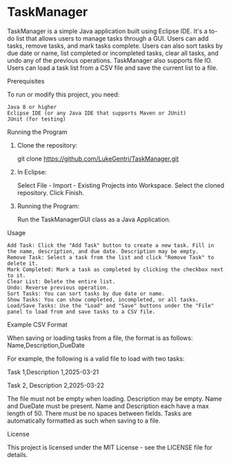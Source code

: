 # TaskManager

TaskManager is a simple Java application built using Eclipse IDE. It's a to-do list that allows users to manage tasks through a GUI. Users can add tasks, remove tasks, and mark tasks complete. Users can also sort tasks by due date or name, list completed or incompleted tasks, clear all tasks, and undo any of the previous operations. TaskManager also supports file IO. Users can load a task list from a CSV file and save the current list to a file.

Prerequisites

To run or modify this project, you need:

    Java 8 or higher
    Eclipse IDE (or any Java IDE that supports Maven or JUnit)
    JUnit (for testing)

Running the Program

1. Clone the repository:

	git clone https://github.com/LukeGentri/TaskManager.git

2. In Eclipse:

    Select File - Import - Existing Projects into Workspace.
    Select the cloned repository.
    Click Finish.

3. Running the Program:

    Run the TaskManagerGUI class as a Java Application.

Usage

    Add Task: Click the "Add Task" button to create a new task. Fill in the name, description, and due date. Description may be empty.
    Remove Task: Select a task from the list and click "Remove Task" to delete it.
    Mark Completed: Mark a task as completed by clicking the checkbox next to it.
	Clear List: Delete the entire list.
	Undo: Reverse previous operation.
    Sort Tasks: You can sort tasks by due date or name.
	Show Tasks: You can show completed, incompleted, or all tasks.
    Load/Save Tasks: Use the "Load" and "Save" buttons under the "File" panel to load from and save tasks to a CSV file.

Example CSV Format

When saving or loading tasks from a file, the format is as follows: Name,Description,DueDate

For example, the following is a valid file to load with two tasks:

Task 1,Description 1,2025-03-21

Task 2, Description 2,2025-03-22

The file must not be empty when loading. Description may be empty. Name and DueDate must be present. Name and Description each have a max length of 50. There must be no spaces between fields. Tasks are automatically formatted as such when saving to a file.

License

This project is licensed under the MIT License - see the LICENSE file for details.